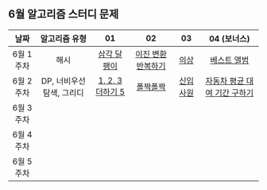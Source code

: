 ## 6월 알고리즘 스터디 문제

| 날짜 | 알고리즘 유형 | 01 | 02 | 03 | 04 (보너스)|
|:----:|:-----------:|:---:|:---:|:---:|:---:|
| 6월 1주차 | 해시 | [삼각 달팽이](https://school.programmers.co.kr/learn/courses/30/lessons/68645) | [이진 변환 반복하기](https://school.programmers.co.kr/learn/courses/30/lessons/70129) | [의상](https://school.programmers.co.kr/learn/courses/30/lessons/42578) | [베스트 앨범](https://school.programmers.co.kr/learn/courses/30/lessons/42579) |
| 6월 2주차 | DP, 너비우선탐색, 그리디 | [1, 2, 3 더하기 5](https://www.acmicpc.net/problem/15990) | [폴짝폴짝](https://www.acmicpc.net/problem/1326) | [신입 사원](https://www.acmicpc.net/problem/1946) | [자동차 평균 대여 기간 구하기](https://school.programmers.co.kr/learn/courses/30/lessons/157342) |
| 6월 3주차 ||||||
| 6월 4주차 ||||||
| 6월 5주차 ||||||
